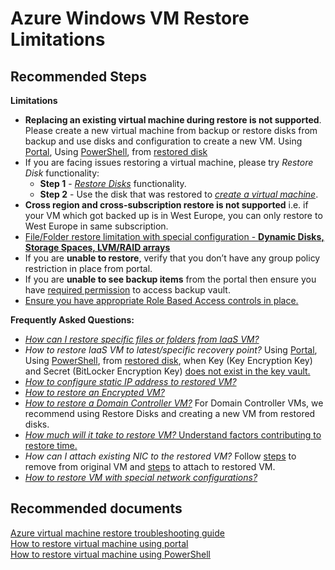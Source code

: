 <properties
	pageTitle="Azure Windows VM Restore Limitations"
	description="Limitations when restoring an Azure VM from backup"
	service="microsoft.recoveryservices"
	resource="vaults"
	authors="trinadhk"
	displayOrder="8"
	selfHelpType="resource"
	supportTopicIds="32553299"
	resourceTags=""
	productPesIds="15207"
	cloudEnvironments="public"
/>

# Azure Windows VM Restore Limitations

## **Recommended Steps**
**Limitations**<br>
* **Replacing an existing virtual machine during restore is not supported**. Please create a new virtual machine from backup or restore disks from backup and use disks and configuration to create a new VM. Using [Portal](https://docs.microsoft.com/azure/backup/backup-azure-arm-restore-vms), Using [PowerShell](https://docs.microsoft.com/azure/backup/backup-azure-vms-automation#restore-an-azure-vm), from [restored disk](https://docs.microsoft.com/azure/backup/backup-azure-vms-automation#create-a-vm-from-restored-disks) <br>
* If you are facing issues restoring a virtual machine, please try *Restore Disk* functionality: 
  * **Step 1** - [*Restore Disks*](https://docs.microsoft.com/azure/backup/backup-azure-arm-restore-vms#choose-a-vm-restore-configuration) functionality. 
  * **Step 2** - Use the disk that was restored to [*create a virtual machine*](https://docs.microsoft.com/azure/backup/backup-azure-vms-automation#create-a-vm-from-restored-disks).<br>
* **Cross region and cross-subscription restore is not supported** i.e. if your VM which got backed up is in West Europe, you can only restore to West Europe in same subscription.<br>
* [File/Folder restore limitation with special configuration - **Dynamic Disks, Storage Spaces, LVM/RAID arrays**](https://docs.microsoft.com/azure/backup/backup-azure-restore-files-from-vm#special-configurations) <br>
* If you are **unable to restore**, verify that you don’t have any group policy restriction in place from portal.<br>
* If you are **unable to see backup items** from the portal then ensure you have [required permission](https://docs.microsoft.com/azure/backup/backup-rbac-rs-vault) to access backup vault. <br>
* [Ensure you have appropriate Role Based Access controls in place.](https://docs.microsoft.com/azure/backup/backup-rbac-rs-vault) <br>

**Frequently Asked Questions:**<br>
* [*How can I restore specific files or folders from IaaS VM?*](https://docs.microsoft.com/azure/backup/backup-azure-restore-files-from-vm)<br>
* *How to restore IaaS VM to latest/specific recovery point?* Using [Portal](https://docs.microsoft.com/azure/backup/backup-azure-arm-restore-vms), Using [PowerShell](https://docs.microsoft.com/azure/backup/backup-azure-vms-automation#restore-an-azure-vm), from [restored disk](https://docs.microsoft.com/azure/backup/backup-azure-vms-automation#create-a-vm-from-restored-disks), when Key (Key Encryption Key) and Secret (BitLocker Encryption Key) [does not exist in the key vault.](https://docs.microsoft.com/azure/backup/backup-azure-restore-key-secret)<br>
* [*How to configure static IP address to restored VM?*](https://docs.microsoft.com/azure/virtual-network/virtual-networks-reserved-private-ip#how-to-add-a-static-internal-ip-to-an-existing-vm)<br>
* [*How to restore an Encrypted VM?*](https://docs.microsoft.com/azure/backup/backup-azure-vms-encryption)<br>
* [*How to restore a Domain Controller VM?*](https://docs.microsoft.com/azure/backup/backup-azure-arm-restore-vms#restore-domain-controller-vms) For Domain Controller VMs, we recommend using Restore Disks and creating a new VM from restored disks.<br>
* [*How much will it take to restore VM?* Understand factors contributing to restore time.](https://docs.microsoft.com/azure/backup/backup-azure-vms-introduction#total-restore-time)<br>
* *How can I attach existing NIC to the restored VM?* Follow [steps](https://docs.microsoft.com/azure/virtual-network/virtual-network-network-interface-vm#vm-remove-nic) to remove from original VM and [steps](https://docs.microsoft.com/azure/virtual-network/virtual-network-network-interface-vm#vm-add-nic) to attach to restored VM.<br>
* [*How to restore VM with special network configurations?*](https://docs.microsoft.com/azure/backup/backup-azure-arm-restore-vms#restore-vms-with-special-network-configurations)<br>

## **Recommended documents**
[Azure virtual machine restore troubleshooting guide](https://docs.microsoft.com/azure/backup/backup-azure-vms-troubleshoot#backup-or-restore-taking-time)<br>
[How to restore virtual machine using portal](https://docs.microsoft.com/azure/backup/backup-azure-arm-restore-vms)<br>
[How to restore virtual machine using PowerShell](https://docs.microsoft.com/azure/backup/backup-azure-vms-automation#restore-an-azure-vm)<br>
